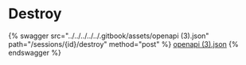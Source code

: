 # Destroy

{% swagger src="../../../../../.gitbook/assets/openapi (3).json" path="/sessions/{id}/destroy" method="post" %}
[openapi (3).json](<../../../../../.gitbook/assets/openapi (3).json>)
{% endswagger %}
